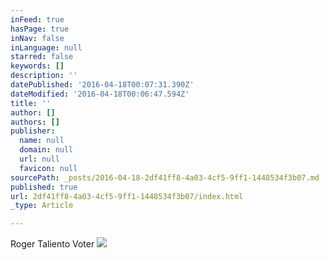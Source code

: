 ```yaml
---
inFeed: true
hasPage: true
inNav: false
inLanguage: null
starred: false
keywords: []
description: ''
datePublished: '2016-04-18T00:07:31.390Z'
dateModified: '2016-04-18T00:06:47.594Z'
title: ''
author: []
authors: []
publisher:
  name: null
  domain: null
  url: null
  favicon: null
sourcePath: _posts/2016-04-18-2df41ff8-4a03-4cf5-9ff1-1448534f3b07.md
published: true
url: 2df41ff8-4a03-4cf5-9ff1-1448534f3b07/index.html
_type: Article

---
```

Roger Taliento Voter
![](https://the-grid-user-content.s3-us-west-2.amazonaws.com/142e860e-9f75-43a4-877b-202332fa43a8.jpg)